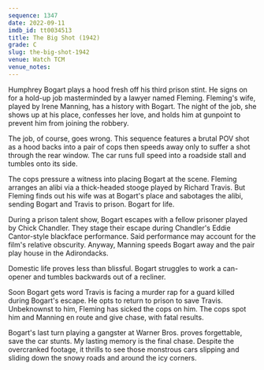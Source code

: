 ```yaml
---
sequence: 1347
date: 2022-09-11
imdb_id: tt0034513
title: The Big Shot (1942)
grade: C
slug: the-big-shot-1942
venue: Watch TCM
venue_notes:
---
```


Humphrey Bogart plays a hood fresh off his third prison stint. He signs on for a hold-up job masterminded by a lawyer named Fleming. Fleming's wife, played by Irene Manning, has a history with Bogart. The night of the job, she shows up at his place, confesses her love, and holds him at gunpoint to prevent him from joining the robbery.

<!-- end -->

The job, of course, goes wrong. This sequence features a brutal POV shot as a hood backs into a pair of cops then speeds away only to suffer a shot through the rear window. The car runs full speed into a roadside stall and tumbles onto its side.

The cops pressure a witness into placing Bogart at the scene. Fleming arranges an alibi via a thick-headed stooge played by Richard Travis. But Fleming finds out his wife was at Bogart's place and sabotages the alibi, sending Bogart and Travis to prison. Bogart for life.

During a prison talent show, Bogart escapes with a fellow prisoner played by Chick Chandler. They stage their escape during Chandler's Eddie Cantor-style blackface performance. Said performance may account for the film's relative obscurity. Anyway, Manning speeds Bogart away and the pair play house in the Adirondacks.

Domestic life proves less than blissful. Bogart struggles to work a can-opener and tumbles backwards out of a recliner.

Soon Bogart gets word Travis is facing a murder rap for a guard killed during Bogart's escape. He opts to return to prison to save Travis. Unbeknownst to him, Fleming has sicked the cops on him. The cops spot him and Manning en route and give chase, with fatal results.

Bogart's last turn playing a gangster at Warner Bros. proves forgettable, save the car stunts. My lasting memory is the final chase. Despite the overcranked footage, it thrills to see those monstrous cars slipping and sliding down the snowy roads and around the icy corners.
